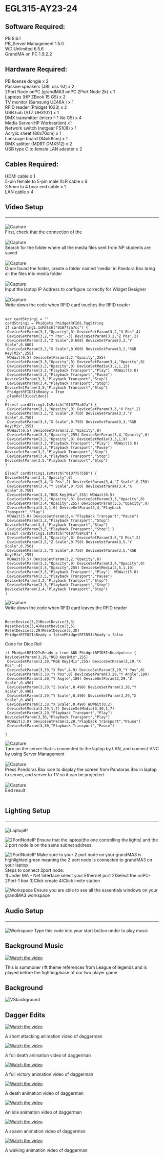 # EGL315-AY23-24


## Software Required:<br>
PB 8.6.1<br>
PB_Server Management 1.5.0<br>
WD Unlimited 6.5.6<br>
GrandMA on PC 1.9.2.2<br>

## Hardware Required:<br>
PB license dongle x 2<br>
Passive speakers (JBL css 1st) x 2<br>
2Port Node onPC (grandMA3 onPC 2Port Node 2k) x 1<br>
Laptops (HP ZBook 15 G5) x 2<br>
TV monitor (Samsung UE46A ) x 1<br>
RFID reader (Phidget 1023) x 2<br>
USB hub (ATZ UH3102) x 1<br>
DMX transmitter (micro f-1 lite G5) x 4<br>
Media Server(HP Workstation) x1<br>
Network switch (netgear FS108) x 1<br>
Acrylic sheet (80x70cm) x 1<br>
Lanscape board (84x58cm) x 1<br>
DMX splitter (MDRT DMX512) x 2<br>
USB type C to female LAN adapter x 2<br>

## Cables Required:<br>
HDMI cable x 1<br>
5-pin female to 5-pin male XLR cable x 6<br>
3.5mm to 4 bear end cable x 1<br>
LAN cable x 4<br>

## Video Setup<hr>
![Capture](Assets/Capture.PNG)
<br>First, check that the connection of the <br><br>
![Capture](Assets/IP.PNG)
<br>Search for the folder where all the media files sent from NP students are saved<br><br>
![Capture](Assets/Media.PNG)
<br>Once found the folder, create a folder named 'media' in Pandora Box bring all the files into media folder<br><br>
![Capture](Assets/WDDomain.PNG)
<br>Input the laptop IP Address to configure correctly for Widget Designer<br><br>
![Capture](Assets/RFID%20reader.PNG)
<br>Write down the code when RFID card touches the RFID
reader<br><br>
```
var cardString1 = "" 
cardString1 = Phidgets_PhidgetRFID5.TagString 
If cardString1.IsMatch("010775a7cc") { 
 DeviceSetParam(3,1,"Opacity",0) DeviceSetParam(3,2,"X Pos",4) 
 DeviceSetParam(3,2,"Y Pos",-3) DeviceSetParam(3,2,"Z Pos",2) 
 DeviceSetParam(3,2,"Z Scale",0.660) DeviceSetParam(3,2,"Y Scale",0.660) 
 DeviceSetParam(3,2,"X Scale",0.660) DeviceSetParam(3,2,"RGB Key|Mix",255) 
 WDWait(0.5) DeviceSetParam(3,2,"Opacity",255) 
 DeviceSetParam(3,3,"Opacity",0) DeviceSetParam(3,4,"Opacity",0) 
 DeviceSetParam(3,5,"Opacity",0) DeviceSetMedia(3,2,1,15) 
 DeviceSetParam(3,2,"Playback Transport","Play")  WDWait(5.0) 
 DeviceSetParam(3,2,"Playback Transport","Pause")  DeviceSetParam(3,3,"Playback Transport","Stop") 
 DeviceSetParam(3,4,"Playback Transport","Stop")   DeviceSetParam(3,5,"Playback Transport","Stop") 
 PhidgetRFID5IsReady = True 
 playRollDiceVideo() 
} 
Elseif cardString1.IsMatch("010775a07a") { 
 DeviceSetParam(3,1,"Opacity",0) DeviceSetParam(3,3,"X Pos",2) 
 DeviceSetParam(3,3,"Z Scale",0.750) DeviceSetParam(3,3,"Y Scale",0.750) 
 DeviceSetParam(3,3,"X Scale",0.750) DeviceSetParam(3,3,"RGB Key|Mix",255) 
 WDWait(0.5) DeviceSetParam(3,2,"Opacity",0) 
 DeviceSetParam(3,3,"Opacity",255) DeviceSetParam(3,4,"Opacity",0) 
 DeviceSetParam(3,5,"Opacity",0) DeviceSetMedia(3,3,1,9) 
 DeviceSetParam(3,3,"Playback Transport","Play")  WDWait(5.0) 
 DeviceSetParam(3,3,"Playback Transport","Pause")  DeviceSetParam(3,2,"Playback Transport","Stop")  
 DeviceSetParam(3,4,"Playback Transport","Stop")  DeviceSetParam(3,5,"Playback Transport","Stop")  
} 
 
Elseif cardString1.IsMatch("01077575bb") { DeviceSetParam(3,1,"Opacity",0) 
 DeviceSetParam(3,4,"X Pos",2) DeviceSetParam(3,4,"Z Scale",0.750) 
 DeviceSetParam(3,4,"Y Scale",0.750) DeviceSetParam(3,4,"X Scale",0.750) 
 DeviceSetParam(3,4,"RGB Key|Mix",255) WDWait(0.5) 
 DeviceSetParam(3,2,"Opacity",0) DeviceSetParam(3,3,"Opacity",0) 
 DeviceSetParam(3,4,"Opacity",255) DeviceSetParam(3,5,"Opacity",0) 
 DeviceSetMedia(3,4,1,6) DeviceSetParam(3,4,"Playback Transport","Play")  
 WDWait(5.0) DeviceSetParam(3,4,"Playback Transport","Pause")  
 DeviceSetParam(3,2,"Playback Transport","Stop")  DeviceSetParam(3,3,"Playback Transport","Stop")  
 DeviceSetParam(3,5,"Playback Transport","Stop") } 
Elseif cardString1.IsMatch("01077584cd") { 
 DeviceSetParam(3,1,"Opacity",0) DeviceSetParam(3,5,"X Pos",2) 
 DeviceSetParam(3,5,"Z Scale",0.750) DeviceSetParam(3,5,"Y Scale",0.750) 
 DeviceSetParam(3,5,"X Scale",0.750) DeviceSetParam(3,5,"RGB Key|Mix",255) 
 WDWait(0.5) DeviceSetParam(3,2,"Opacity",0) 
 DeviceSetParam(3,3,"Opacity",0) DeviceSetParam(3,4,"Opacity",0) 
 DeviceSetParam(3,5,"Opacity",255) DeviceSetMedia(3,5,1,10) 
 DeviceSetParam(3,5,"Playback Transport","Play")  WDWait(5.0) 
 DeviceSetParam(3,5,"Playback Transport","Pause")  DeviceSetParam(3,2,"Playback Transport","Stop")  
 DeviceSetParam(3,3,"Playback Transport","Stop")  DeviceSetParam(3,4,"Playback Transport","Stop")  
}
```
![Capture](Assets/RFID%20reset.PNG)
<br>Write down the code when RFID card leaves the RFID reader<br><br>
```
ResetDevice(3,2)ResetDevice(3,3)
ResetDevice(3,4)ResetDevice(3,5)
ResetDevice(3,29)ResetDevice(3,30)
PhidgetRFID2IsReady = falsePhidgetRFID5IsReady = false
```
Code for Dice Roll
```
if PhidgetRFID2IsReady = true AND PhidgetRFID5IsReady=true { DeviceSetParam(3,29,"RGB Key|Mix",255)
 DeviceSetParam(3,30,"RGB Key|Mix",255) DeviceSetParam(3,29,"X Pos",-4)
 DeviceSetParam(3,30,"X Pos",4.9) DeviceSetParam(3,29,"Y Pos",0)
 DeviceSetParam(3,30,"Y Pos",0) DeviceSetParam(3,29,"Y Angle",180)
 DeviceSetParam(3,30,"Y Angle",180) DeviceSetParam(3,29,"Z Scale",0.490)
 DeviceSetParam(3,30,"Z Scale",0.490) DeviceSetParam(3,30,"Y Scale",0.490)
 DeviceSetParam(3,29,"Y Scale",0.490) DeviceSetParam(3,29,"X Scale",0.490)
 DeviceSetParam(3,30,"X Scale",0.490) WDWait(0.2)
 DeviceSetMedia(3,29,1,7) DeviceSetMedia(3,30,1,7)
 DeviceSetParam(3,29,"Playback Transport","Play") DeviceSetParam(3,30,"Playback Transport","Play")  
 WDWait(3.0) DeviceSetParam(3,29,"Playback Transport","Pause") 
 DeviceSetParam(3,30,"Playback Transport","Pause")  

}
```

![Capture](Assets/PBServer.PNG)
<br>Turn on the server that is connected to the laptop by LAN, and connect VNC by using Server Management<br><br>
![Capture](Assets/sRVRPB.png)
<br>Press Pandoras Box icon to display the screen from Pandoras Box in laptop to server, and server to TV so it can be projected<br><br>
![Capture](Assets/photo_6071217224342943983_y.jpg)
<br>End result<br><br>

## Lighting Setup<hr>
![LaptopIP](Assets/LaptopIP.jpg)

![2PortNodeIP](Assets/2PortNode_IP.jpg)
Ensure that the laptop(the one controlling the lights) and the 2 port node is on the same subnet address
<br>

![2PortNodeIP](Assets/2PortNode_connection.jpg)
Make sure to your 2 port node on your grandMA3 is highlighted green meaning the 2 port node is connected to grandMA3 on your laptop<br>
Steps to connect 2port node:<br>
1)Under MA - Net Interface select your Ethernet port 
2)Select the onPC-2Port-1 box 
3)Click create
4)Click invite station

![Workspace](Assets/Workspace.jpg)
Ensure you are able to see all the essentials windows on your grandMA3 workspace

## Audio Setup<hr>
![Workspace](Assets/Audio_code.jpg)
Type this code into your start button under to play music

## **Background Music** 

[![Watch the video](Assets/SoundTrack.png)](https://www.youtube.com/watch?v=iy6YDd5iHB4)

This is summoner rift theme references from League of legends and is played before the fightingphase of our two player game

## **Background** 
![VSbackground](Assets/background.jpg)

## **Dagger Edits** 

[![Watch the video](Assets/thumbnails/AttackDagger.jpg)](https://www.youtube.com/watch?v=DiMfWIs8LUc) 

A short attacking animation video of daggerman 

[![Watch the video](Assets/thumbnails/DaggerCombV1.jpg)](https://youtu.be/xPTUq8ydhzo)

A full death animation video of daggerman 

[![Watch the video](Assets/thumbnails/DaggerCombVic.jpg)](https://youtu.be/zA-caRkYX9w)

A full victory animation video of daggerman 

[![Watch the video](Assets/thumbnails/DaggerDeathv1.jpg)](https://youtu.be/shDJ2hvP4XM)

A death animation video of daggerman 

[![Watch the video](Assets/thumbnails/DaggerIdleV1.jpg)](https://youtu.be/bo7_ZhQ19j4)

An idle animation video of daggerman  

[![Watch the video](Assets/thumbnails/DaggerVP.jpg)](https://youtu.be/eGG7mUD-HII)

A spawn animation video of daggerman

[![Watch the video](Assets/thumbnails/DaggerVP.jpg)](https://youtu.be/eLfmyesCC1E)

A walking animation video of daggerman






